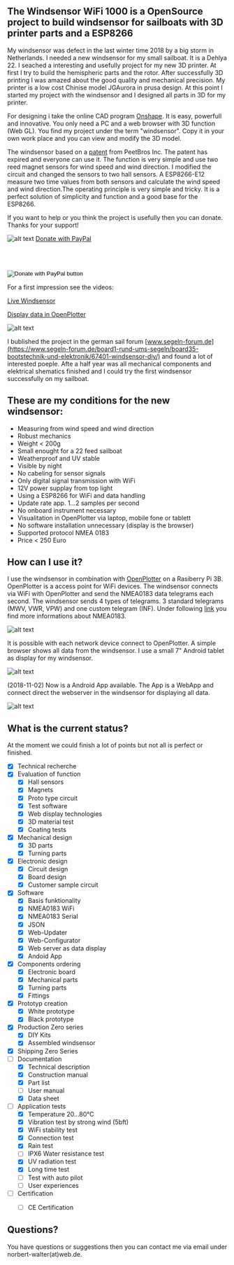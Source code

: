 ## The Windsensor WiFi 1000 is a OpenSource project to build windsensor for sailboats with 3D printer parts and a ESP8266

My windsensor was defect in the last winter time 2018 by a big storm in Netherlands. I needed a new windsensor for my small sailboat. It is a Dehlya 22. I seached a interesting and usefully project for my new 3D printer. At first I try to build the hemispheric parts and the rotor. After successfully 3D printing I was amazed about the good quality and mechanical precision. My printer is a low cost Chinise model JGAurora in prusa design. At this point I started my project with the windsensor and I designed all parts in 3D for my printer.

For designing i take the online CAD program [Onshape](https://www.onshape.com). It is easy, powerfull and innovative. You only need a PC and a web browser with 3D function (Web GL). You find my project under the term "windsensor". Copy it in your own work place and you can view and modify the 3D model.

The windsensor based on a [patent](Patents/US5231876.pdf) from PeetBros Inc. The patent has expired and everyone can use it. The function is very simple and use two reed magnet sensors for wind speed and wind direction. I modified the circuit and changed the sensors to two hall sensors. A ESP8266-E12 measure two time values from both sensors and calculate the wind speed and wind direction.The operating principle is very simple and tricky. It is a perfect solution of simplicity and function and a good base for the ESP8266.

If you want to help or you think the project is usefully then you can donate. Thanks for your support!

![alt text](Pictures/Donate.gif)
[Donate with PayPal](https://www.paypal.com/cgi-bin/webscr?cmd=_s-xclick&hosted_button_id=QT54MSJR6QU7Y)

<br><br>
<form action="https://www.paypal.com/cgi-bin/webscr" method="post" target="_top">
<input type="hidden" name="cmd" value="_s-xclick" />
<input type="hidden" name="hosted_button_id" value="5QZJZBM252F2L" />
<input type="image" src="Pictures/Donate.gif" border="0" name="submit" title="PayPal - The safer, easier way to pay online!" alt="Donate with PayPal button" />
<img alt="Pictures/Donate.gif" border="0" src="" width="1" height="1" />
</form>

For a first impression see the videos:

[Live Windsensor](https://www.youtube.com/watch?v=ME7WqSQ8mfY) 

[Display data in OpenPlotter](https://www.youtube.com/watch?v=0nfqlGNmgYI) 

![alt text](Pictures/Windsensor2.png)

I bublished the project in the german sail forum [www.segeln-forum.de](https://www.segeln-forum.de/board1-rund-ums-segeln/board35-bootstechnik-und-elektronik/67401-windsensor-diy/) and found a lot of interested poeple. Afte a half year was all mechanical components and elektrical shematics finished and I could try the first windsensor successfully on my sailboat.

## These are my conditions for the new windsensor:

* Measuring from wind speed and wind direction
* Robust mechanics
* Weight < 200g
* Small enought for a 22 feed sailboat
* Weatherproof and UV stable
* Visible by night
* No cabeling for sensor signals
* Only digital signal transmission with WiFi
* 12V power supplay from top light
* Using a ESP8266 for WiFi and data handling
* Update rate app. 1...2 samples per second
* No onboard instrument necessary
* Visualitation in OpenPlotter via laptop, mobile fone or tablett
* No software installation unnecessary (display is the browser)
* Supported protocol NMEA 0183
* Price < 250 Euro

## How can I use it?

I use the windsensor in combination with [OpenPlotter](http://www.sailoog.com/openplotter) on a Rasiberry Pi 3B. OpenPlotter is a access point for WiFi devices. The windsensor connects via WiFi with OpenPlotter and send the NMEA0183 data telegrams each second. The windsensor sends 4 types of telegrams. 3 standard telegrams (MWV, VWR, VPW) and one custom telegram (INF). Under following [link](http://www.nmea.de/nmea0183datensaetze.html) you find more informations about NMEA0183. 



![alt text](Pictures/Windsensor_Raspi_Handy_Laptop.png)

It is possible with each network device connect to OpenPlotter. A simple browser shows all data from the windsensor. I use a small 7" Android tablet as display for my windsensor.

![alt text](Pictures/OpenPlotter_InstrumetPanel.png)

(2018-11-02) Now is a Android App available. The App is a WebApp and connect direct the webserver in the windsensor for displaying all data.

![alt text](Android-App/Screenshot_Windsensor_App2.png)

## What is the current status?

At the moment we could finish a lot of points but not all is perfect or finished.

- [x] Technical recherche
- [x] Evaluation of function
    - [x] Hall sensors
    - [x] Magnets
    - [x] Proto type circuit
    - [x] Test software
    - [x] Web display technologies
    - [x] 3D material test
    - [x] Coating tests
- [x] Mechanical design
    - [x] 3D parts
    - [x] Turning parts
- [x] Electronic design
    - [x] Circuit design
    - [x] Board design
    - [x] Customer sample circuit
- [x] Software
    - [x] Basis funktionality
    - [x] NMEA0183 WiFi
    - [x] NMEA0183 Serial
    - [x] JSON
    - [x] Web-Updater
    - [x] Web-Configurator
    - [x] Web server as data display
    - [x] Andoid App
- [x] Components ordering
    - [x] Electronic board
    - [x] Mechanical parts
    - [x] Turning parts
    - [x] Fittings
- [x] Prototyp creation
    - [x] White prototype
    - [x] Black prototype
- [x] Production Zero series
    - [x] DIY Kits
    - [x] Assembled windsensor
- [x] Shipping Zero Series
- [ ] Documentation
    - [x] Technical description
    - [x] Construction manual
    - [x] Part list
    - [ ] User manual
    - [x] Data sheet
- [ ] Application tests
    - [x] Temperature 20...80°C
    - [x] Vibration test by strong wind (5bft)
    - [x] WiFi stability test
    - [x] Connection test
    - [x] Rain test
    - [ ] IPX6 Water resistance test
    - [x] UV radiation test
    - [x] Long time test
    - [ ] Test with auto pilot
    - [ ] User experiences
- [ ] Certification
    - [ ] CE Certification


## Questions?

You have questions or suggestions then you can contact me via email under norbert-walter(at)web.de.